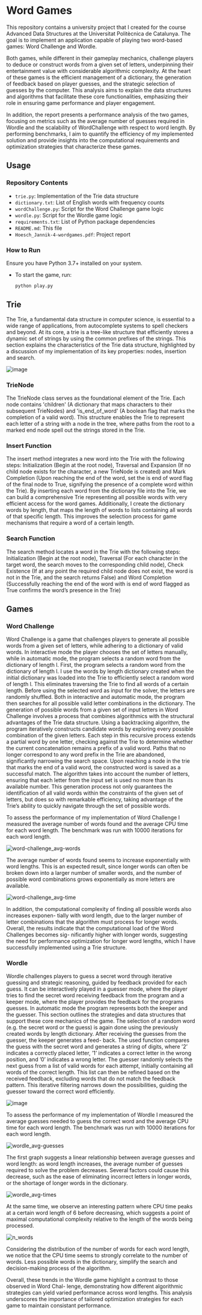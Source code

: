 # Word Games

This repository contains a university project that I created for the course Advanced Data Structures at the Universitat Politècnica de Catalunya. The goal is to implement an application capable of playing two word-based games: Word Challenge and Wordle. 

Both games, while different in their gameplay mechanics, challenge players to deduce or construct words from a given set of letters, underpinning their entertainment value with considerable algorithmic complexity. At the heart of these games is the efficient management of a dictionary, the generation of feedback based on player guesses, and the strategic selection of guesses by the computer. This analysis aims to explain the data structures and algorithms that facilitate these core functionalities, emphasizing their role in ensuring game performance and player engagement.

In addition, the report presents a performance analysis of the two games, focusing on metrics such as the average number of guesses required in Wordle and the scalability of WordChallenge with respect to word length. By performing benchmarks, I aim to quantify the efficiency of my implemented solution and provide insights into the computational requirements and optimization strategies that characterize these games.

## Usage
### Repository Contents
- `trie.py`: Implementation of the Trie data structure
- `dictionary.txt`: List of English words with frequency counts
- `wordChallenge.py`: Script for the Word Challenge game logic
- `wordle.py`: Script for the Wordle game logic
- `requirements.txt`: List of Python package dependencies
- `README.md`: This file
- `Hoesch_Jannik-4-wordgames.pdf`: Project report

### How to Run
Ensure you have Python 3.7+ installed on your system.

- To start the game, run:
    ```sh
    python play.py

## Trie
The Trie, a fundamental data structure in computer science, is essential to a wide range of applications, from autocomplete systems to spell checkers and beyond. At its core, a trie is a tree-like structure that efficiently stores a dynamic set of strings by using the common prefixes of the strings. This section explains the characteristics of the Trie data structure, highlighted by a discussion of my implementation of its key properties: nodes, insertion and search.

![image](https://github.com/user-attachments/assets/1c6d4a29-b1b9-4f63-8e4c-38b478a6dff7)

### TrieNode
The TrieNode class serves as the foundational element of the Trie. Each node contains 'children' (A dictionary that maps characters to their subsequent TrieNodes) and 'is_end_of_word' (A boolean flag that marks the completion of a valid word). This structure enables the Trie to represent each letter of a string with a node in the tree, where paths from the root to a marked end node spell out the strings stored in the Trie.

### Insert Function
The insert method integrates a new word into the Trie with the following steps: Initialization (Begin at the root node), Traversal and Expansion (If no child node exists for the character, a new TrieNode is created) and Mark Completion (Upon reaching the end of the word, set the is end of word flag of the final node to True, signifying the presence of a complete word within the Trie). By inserting each word from the dictionary file into the Trie, we can build a comprehensive Trie representing all possible words with very efficient access for the word games. Additionally, I create the dictionary words by length, that maps the length of words to lists containing all words of that specific length. This improves the selection process for game mechanisms that require a word of a certain length.

### Search Function
The search method locates a word in the Trie with the following steps: Initialization (Begin at the root node), Traversal (For each character in the target word, the search moves to the corresponding child node), Check Existence (If at any point the required child node does not exist, the word is not in the Trie, and the search returns False) and Word Completion (Successfully reaching the end of the word with is end of word flagged as True confirms the word’s presence in the Trie)



## Games
### Word Challenge
Word Challenge is a game that challenges players to generate all possible words from a given set of letters, while adhering to a dictionary of valid words.
In interactive mode the player chooses the set of letters manually, while in automatic mode, the program selects a random word from the dictionary of length l. First, the program selects a random word from the dictionary of length l. I use the words by length dictionary created when the initial dictionary was loaded into the Trie to efficiently select a random word of length l. This eliminates traversing the Trie to find all words of a certain length. Before using the selected word as input for the solver, the letters are randomly shuffled.
Both in interactive and automatic mode, the program then searches for all possible valid letter combinations in the dictionary. The generation of possible words from a given set of input letters in Word Challenge involves a process that combines algorithmics with the structural advantages of the Trie data structure. Using a backtracking algorithm, the program iteratively constructs candidate words by exploring every possible combination of the given letters. Each step in this recursive process extends a partial word by one letter, checking against the Trie to determine whether the current concatenation remains a prefix of a valid word. Paths that no longer correspond to any word prefix in the Trie are abandoned, significantly narrowing the search space. Upon reaching a node in the trie that marks the end of a valid word, the constructed word is saved as a successful match. The algorithm takes into account the number of letters, ensuring that each letter from the input set is used no more than its available number. This generation process not only guarantees the identification of all valid words within the constraints of the given set of letters, but does so with remarkable efficiency, taking advantage of the Trie’s ability to quickly navigate
through the set of possible words.

To assess the performance of my implementation of Word Challenge I measured the average number of words found and the average CPU time for each word length. The benchmark was run with 10000 iterations for each word length.

![word-challenge_avg-words](https://github.com/user-attachments/assets/c2c7a87f-6ba1-4e8b-b840-f3d827368ca1)

The average number of words found seems to increase exponentially with word lengths. This is an expected result, since longer words can often be broken down into a larger number of smaller words, and the number of possible word combinations grows exponentially as more letters are available.

![word-challenge_avg-time](https://github.com/user-attachments/assets/c248645f-c0d8-42fc-a690-abfd2b279b1b)

In addition, the computational complexity of finding all possible words also increases exponen- tially with word length, due to the larger number of letter combinations that the algorithm must process for longer words.
Overall, the results indicate that the computational load of the Word Challenges becomes sig- nificantly higher with longer words, suggesting the need for performance optimization for longer word lengths, which I have successfully implemented using a Trie structure.

### Wordle
Wordle challenges players to guess a secret word through iterative guessing and strategic reasoning, guided by feedback provided for each guess. It can be interactively played in a guesser mode, where the player tries to find the secret word receiving feedback from the program and a keeper mode, where the player provides the feedback for the programs guesses. In automatic mode the program represents both the keeper and the guesser. This section outlines the strategies and data structures that support these core mechanics of the game.
The selection of a random word (e.g. the secret word or the guess) is again done using the previously created words by length dictionary.
After receiving the guesses from the guesser, the keeper generates a feed- back. The used function compares the guess with the secret word and generates a string of digits, where ’2’ indicates a correctly placed letter, ’1’ indicates a correct letter in the wrong position, and ’0’ indicates a wrong letter.
The guesser randomly selects the next guess from a list of valid words for each attempt, initially containing all words of the correct length. This list can then be refined based on the received feedback, excluding words that do not match the feedback pattern. This iterative filtering narrows down the possibilities, guiding the guesser toward the correct word efficiently.

![image](https://github.com/user-attachments/assets/29c96519-99ca-45f3-ab83-cd0852c827bf)

To assess the performance of my implementation of Wordle I measured the average guesses needed to guess the correct word and the average CPU time for each word length. The benchmark was run with 10000 iterations for each word length.

![wordle_avg-guesses](https://github.com/user-attachments/assets/15047106-95fd-4496-a107-003831595503)

The first graph suggests a linear relationship between average guesses and word length: as word length increases, the average number of guesses required to solve the problem decreases. Several factors could cause this decrease, such as the ease of eliminating incorrect letters in longer words, or the shortage of longer words in the dictionary.

![wordle_avg-times](https://github.com/user-attachments/assets/1fe6f6c5-bf77-42d9-8d8e-68f2aa14a6ac)

At the same time, we observe an interesting pattern where CPU time peaks at a certain word length of 6 before decreasing, which suggests a point of maximal computational complexity relative to the length of the words being processed. 

![n_words](https://github.com/user-attachments/assets/1b98b949-835f-4bfb-8a7a-738d8a5bbd07)

Considering the distribution of the number of words for each word length, we notice that the CPU time seems to strongly correlate to the number of words. Less possible words in the dictionary, simplify the search and decision-making process of the algorithm.

Overall, these trends in the Wordle game highlight a contrast to those observed in Word Chal- lenge, demonstrating how different algorithmic strategies can yield varied performance across word lengths. This analysis underscores the importance of tailored optimization strategies for each game to maintain consistant performance.

